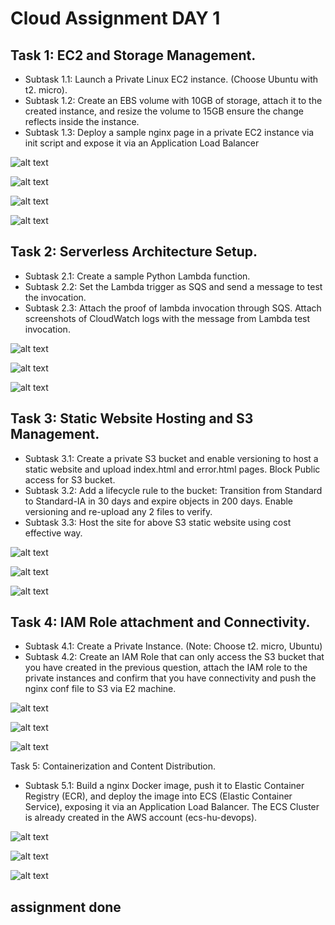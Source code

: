 # Cloud Assignment DAY 1

## Task 1: EC2 and Storage Management. 
- Subtask 1.1: Launch a Private Linux EC2 instance. (Choose Ubuntu with t2. micro). 
- Subtask 1.2: Create an EBS volume with 10GB of storage, attach it to the created 
instance, and resize the volume to 15GB ensure the change reflects inside the instance. 
- Subtask 1.3: Deploy a sample nginx page in a private EC2 instance via init script and 
expose it via an Application Load Balancer

![alt text](image.png)

![alt text](image-14.png)

![alt text](image-2.png)

![alt text](image-16.png)


## Task 2: Serverless Architecture Setup. 
- Subtask 2.1: Create a sample Python Lambda function. 
- Subtask 2.2: Set the Lambda trigger as SQS and send a message to test the invocation. 
- Subtask 2.3: Attach the proof of lambda invocation through SQS. Attach screenshots of 
CloudWatch logs with the message from Lambda test invocation.

![alt text](image-3.png)

![alt text](image-4.png)

![alt text](image-5.png)

## Task 3: Static Website Hosting and S3 Management. 
- Subtask 3.1: Create a private S3 bucket and enable versioning to host a static website 
and upload index.html and error.html pages. Block Public access for S3 bucket.
- Subtask 3.2: Add a lifecycle rule to the bucket: Transition from Standard to Standard-IA 
in 30 days and expire objects in 200 days. Enable versioning and re-upload any 2 files to 
verify. 
- Subtask 3.3: Host the site for above S3 static website using cost effective way.

![alt text](image-6.png)

![alt text](image-7.png)

![alt text](image-8.png)


## Task 4: IAM Role attachment and Connectivity. 
- Subtask 4.1: Create a Private Instance. (Note: Choose t2. micro, Ubuntu) 
- Subtask 4.2: Create an IAM Role that can only access the S3 bucket that you have created 
in the previous question, attach the IAM role to the private instances and confirm that you 
have connectivity and push the nginx conf file to S3 via E2 machine. 

![alt text](image-15.png)

![alt text](image-12.png)

![alt text](image-13.png)

Task 5: Containerization and Content Distribution. 
- Subtask 5.1: Build a nginx Docker image, push it to Elastic Container Registry (ECR), and 
deploy the image into ECS (Elastic Container Service), exposing it via an Application Load 
Balancer. The ECS Cluster is already created in the AWS account (ecs-hu-devops). 

![alt text](image-10.png)

![alt text](image-9.png)

![alt text](image-11.png)

## assignment done